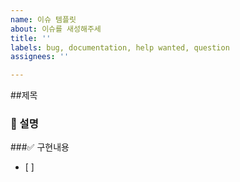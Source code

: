 ```yaml
---
name: 이슈 템플릿
about: 이슈를 새성해주세
title: ''
labels: bug, documentation, help wanted, question
assignees: ''

---
```


##제목

### 🚀 설명

###✅ 구현내용
- [ ]
